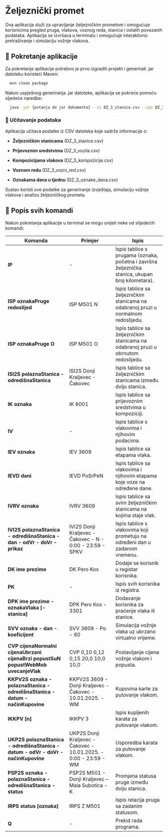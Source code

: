 # Željeznički promet

Ova aplikacija služi za upravljanje željezničkim prometom i omogućuje korisnicima pregled pruga, vlakova, voznog reda, stanica i ostalih povezanih podataka.
Aplikacija se izvršava u terminalu i omogućuje interaktivno pretraživanje i simulaciju vožnje vlakova.

## 🚀 Pokretanje aplikacije

Za pokretanje aplikacije potrebno je prvo izgraditi projekt i generirati .jar datoteku koristeći Maven:
```bash
  mvn clean package
```
Nakon uspješnog generiranja .jar datoteke, aplikacija se pokreće pomoću sljedeće naredbe:

```bash
  java -jar {putanja do jar dokumenta} --zs DZ_3_stanice.csv --zps DZ_3_vozila.csv --zk DZ_3_kompozicije.csv --zvr DZ_3_vozni_red.csv --zod DZ_3_oznake_dana.csv
```
### 📂 Učitavanje podataka

Aplikacija učitava podatke iz CSV datoteka koje sadrže informacije o:

+  **Željezničkim stanicama** (DZ_3_stanice.csv)

+ **Prijevoznim sredstvima** (DZ_3_vozila.csv)

+ **Kompozicijama vlakova** (DZ_3_kompozicije.csv)

+ **Voznom redu** (DZ_3_vozni_red.csv)

+ **Oznakama dana u tjednu** (DZ_3_oznake_dana.csv)

Sustav koristi ove podatke za generiranje izvještaja, simulaciju vožnje vlakova i analizu željezničkog prometa.

## 📌 Popis svih komandi


Nakon pokretanja aplikacije u terminal se mogu unijeti neke od slijedećih komandi:



| **Komanda** | **Primjer** | **Ispis** |
|------------|------------|---------|
| **IP** | - | Ispis tablice s prugama (oznaka, početna i završna željeznička stanica, ukupan broj kilometara). |
| **ISP oznakaPruge redoslijed** | ISP M501 N | Ispis tablice sa željezničkim stanicama na odabranoj pruzi u normalnom redoslijedu. |
| **ISP oznakaPruge O** | ISP M501 O | Ispis tablice sa željezničkim stanicama na odabranoj pruzi u obrnutom redoslijedu. |
| **ISI2S polaznaStanica - odredišnaStanica** | ISI2S Donji Kraljevec - Čakovec | Ispis tablice sa željezničkim stanicama između dviju stanica. |
| **IK oznaka** | IK 8001 | Ispis tablice sa prijevoznim sredstvima u kompoziciji. |
| **IV** | - | Ispis tablice s vlakovima i njihovim podacima. |
| **IEV oznaka** | IEV 3609 | Ispis tablice sa etapama vlaka. |
| **IEVD dani** | IEVD PoSrPeN | Ispis tablice sa vlakovima i njihovim etapama koje voze na određene dane. |
| **IVRV oznaka** | IVRV 3609 | Ispis tablice sa svim željezničkim stanicama na kojima staje vlak. |
| **IVI2S polaznaStanica - odredišnaStanica - dan - odVr - doVr - prikaz** | IVI2S Donji Kraljevec - Čakovec - N - 0:00 - 23:59 - SPKV | Ispis tablice s vlakovima koji prometuju na određeni dan u zadanom vremenu. |
| **DK ime prezime** | DK Pero Kos | Dodaje se korisnik u registar korisnika. |
| **PK** | - | Ispis svih korisnika iz registra. |
| **DPK ime prezime - oznakaVlaka [- stanica]** | DPK Pero Kos - 3301 | Dodavanje korisnika za praćenje vlaka ili stanice. |
| **SVV oznaka - dan - koeficijent** | SVV 3609 - Po - 60 | Simulacija vožnje vlaka uz ubrzano virtualno vrijeme. |
| **CVP cijenaNormalni cijenaUbrzani cijenaBrzi popustSuN popustWebMob uvecanjeVlak** | CVP 0,10 0,12 0,15 20,0 10,0 10,0 | Postavljanje cijena vožnje vlakom i popusta. |
| **KKPV2S oznaka - polaznaStanica - odredišnaStanica - datum - načinKupovine** | KKPV2S 3609 - Donji Kraljevec - Čakovec - 10.01.2025. - WM | Kupovina karte za putovanje vlakom. |
| **IKKPV [n]** | IKKPV 3 | Ispis kupljenih karata za putovanje vlakom. |
| **UKP2S polaznaStanica - odredišnaStanica - datum - odVr - doVr - načinKupovine** | UKP2S Donji Kraljevec - Čakovec - 10.01.2025. - 0:00 - 23:59 - WM | Usporedba karata za putovanje vlakom. |
| **PSP2S oznaka - polaznaStanica - odredišnaStanica - status** | PSP2S M501 - Donji Kraljevec – Mala Subotica - K | Promjena statusa pruge između dviju stanica. |
| **IRPS status [oznaka]** | IRPS Z M501 | Ispis relacija pruga sa zadanim statusom. |
| **Q** | - | Prekid rada programa. |
